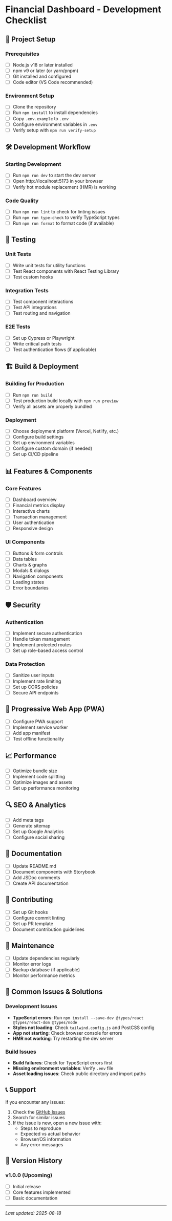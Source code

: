 # Financial Dashboard - Development Checklist

## 🚀 Project Setup

### Prerequisites
- [ ] Node.js v18 or later installed
- [ ] npm v9 or later (or yarn/pnpm)
- [ ] Git installed and configured
- [ ] Code editor (VS Code recommended)

### Environment Setup
- [ ] Clone the repository
- [ ] Run `npm install` to install dependencies
- [ ] Copy `.env.example` to `.env`
- [ ] Configure environment variables in `.env`
- [ ] Verify setup with `npm run verify-setup`

## 🛠 Development Workflow

### Starting Development
- [ ] Run `npm run dev` to start the dev server
- [ ] Open http://localhost:5173 in your browser
- [ ] Verify hot module replacement (HMR) is working

### Code Quality
- [ ] Run `npm run lint` to check for linting issues
- [ ] Run `npm run type-check` to verify TypeScript types
- [ ] Run `npm run format` to format code (if available)

## 🧪 Testing

### Unit Tests
- [ ] Write unit tests for utility functions
- [ ] Test React components with React Testing Library
- [ ] Test custom hooks

### Integration Tests
- [ ] Test component interactions
- [ ] Test API integrations
- [ ] Test routing and navigation

### E2E Tests
- [ ] Set up Cypress or Playwright
- [ ] Write critical path tests
- [ ] Test authentication flows (if applicable)

## 🏗 Build & Deployment

### Building for Production
- [ ] Run `npm run build`
- [ ] Test production build locally with `npm run preview`
- [ ] Verify all assets are properly bundled

### Deployment
- [ ] Choose deployment platform (Vercel, Netlify, etc.)
- [ ] Configure build settings
- [ ] Set up environment variables
- [ ] Configure custom domain (if needed)
- [ ] Set up CI/CD pipeline

## 📊 Features & Components

### Core Features
- [ ] Dashboard overview
- [ ] Financial metrics display
- [ ] Interactive charts
- [ ] Transaction management
- [ ] User authentication
- [ ] Responsive design

### UI Components
- [ ] Buttons & form controls
- [ ] Data tables
- [ ] Charts & graphs
- [ ] Modals & dialogs
- [ ] Navigation components
- [ ] Loading states
- [ ] Error boundaries

## 🛡 Security

### Authentication
- [ ] Implement secure authentication
- [ ] Handle token management
- [ ] Implement protected routes
- [ ] Set up role-based access control

### Data Protection
- [ ] Sanitize user inputs
- [ ] Implement rate limiting
- [ ] Set up CORS policies
- [ ] Secure API endpoints

## 📱 Progressive Web App (PWA)
- [ ] Configure PWA support
- [ ] Implement service worker
- [ ] Add app manifest
- [ ] Test offline functionality

## 📈 Performance
- [ ] Optimize bundle size
- [ ] Implement code splitting
- [ ] Optimize images and assets
- [ ] Set up performance monitoring

## 🔍 SEO & Analytics
- [ ] Add meta tags
- [ ] Generate sitemap
- [ ] Set up Google Analytics
- [ ] Configure social sharing

## 📝 Documentation
- [ ] Update README.md
- [ ] Document components with Storybook
- [ ] Add JSDoc comments
- [ ] Create API documentation

## 🤝 Contributing
- [ ] Set up Git hooks
- [ ] Configure commit linting
- [ ] Set up PR template
- [ ] Document contribution guidelines

## 🔄 Maintenance
- [ ] Update dependencies regularly
- [ ] Monitor error logs
- [ ] Backup database (if applicable)
- [ ] Monitor performance metrics

## 🚨 Common Issues & Solutions

### Development Issues
- **TypeScript errors**: Run `npm install --save-dev @types/react @types/react-dom @types/node`
- **Styles not loading**: Check `tailwind.config.js` and PostCSS config
- **App not starting**: Check browser console for errors
- **HMR not working**: Try restarting the dev server

### Build Issues
- **Build failures**: Check for TypeScript errors first
- **Missing environment variables**: Verify `.env` file
- **Asset loading issues**: Check public directory and import paths

## 📞 Support

If you encounter any issues:
1. Check the [GitHub Issues](https://github.com/PedroM2626/Financial-Dashboard/issues)
2. Search for similar issues
3. If the issue is new, open a new issue with:
   - Steps to reproduce
   - Expected vs actual behavior
   - Browser/OS information
   - Any error messages

## 📅 Version History

### v1.0.0 (Upcoming)
- [ ] Initial release
- [ ] Core features implemented
- [ ] Basic documentation

---

*Last updated: 2025-08-18*
